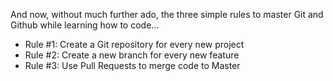 And now, without much further ado, the three simple rules to master Git and Github while learning how to code…

* Rule #1: Create a Git repository for every new project
* Rule #2: Create a new branch for every new feature
* Rule #3: Use Pull Requests to merge code to Master
